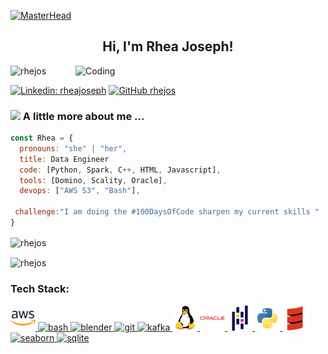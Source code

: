 [![MasterHead](https://i.pinimg.com/originals/19/b2/8c/19b28c8372aaec65623f7ee7332e74be.gif)](https://rishavchanda.io)
<h2 align="center"> Hi, I'm Rhea Joseph! </h2>
<img align="right" alt="Coding" width="400" src="https://cdn-media-1.freecodecamp.org/code-radio/Saron3.gif" width = "30">  
<p align="left"> <img src="https://komarev.com/ghpvc/?username=rhejos&label=Profile%20views&color=0e75b6&style=flat" alt="rhejos" /> </p>
<p align="left">
</p>

[![Linkedin: rheajoseph](https://img.shields.io/badge/-rheajoseph-blue?style=flat-square&logo=Linkedin&logoColor=white&link=https://www.linkedin.com/in/rheajoseph/)](https://www.linkedin.com/in/rheajoseph/)
[![GitHub rhejos](https://img.shields.io/github/followers/rhejos?label=follow&style=social)](https://github.com/rhejos)



### <img src="https://images-wixmp-ed30a86b8c4ca887773594c2.wixmp.com/f/253f181a-2a46-4aa0-9ce8-3808fb1f333a/dau4e8l-57d8cd96-d278-42f0-8442-9d29d49a3679.gif?token=eyJ0eXAiOiJKV1QiLCJhbGciOiJIUzI1NiJ9.eyJzdWIiOiJ1cm46YXBwOjdlMGQxODg5ODIyNjQzNzNhNWYwZDQxNWVhMGQyNmUwIiwiaXNzIjoidXJuOmFwcDo3ZTBkMTg4OTgyMjY0MzczYTVmMGQ0MTVlYTBkMjZlMCIsIm9iaiI6W1t7InBhdGgiOiJcL2ZcLzI1M2YxODFhLTJhNDYtNGFhMC05Y2U4LTM4MDhmYjFmMzMzYVwvZGF1NGU4bC01N2Q4Y2Q5Ni1kMjc4LTQyZjAtODQ0Mi05ZDI5ZDQ5YTM2NzkuZ2lmIn1dXSwiYXVkIjpbInVybjpzZXJ2aWNlOmZpbGUuZG93bmxvYWQiXX0.kAUZCPvLT2760es9CDMmvrAvfxhrYKAI40L_RnRyLZ0" width="50"> A little more about me ...


```javascript
const Rhea = {
  pronouns: "she" | "her",
  title: Data Engineer
  code: [Python, Spark, C++, HTML, Javascript],
  tools: [Domino, Scality, Oracle],
  devops: ["AWS S3", "Bash"],

 challenge:"I am doing the #100DaysOfCode sharpen my current skills "
}
```






<p><img align="center" src="https://github-readme-stats.vercel.app/api/top-langs?username=rhejos&show_icons=true&locale=en&layout=compact" alt="rhejos" /></p>

<p><img align="center" src="https://github-readme-streak-stats.herokuapp.com/?user=rhejos&" alt="rhejos" /></p>



<h3 align="left">Tech Stack:</h3>
<p align="left"> <a href="https://aws.amazon.com" target="_blank" rel="noreferrer"> <img src="https://raw.githubusercontent.com/devicons/devicon/master/icons/amazonwebservices/amazonwebservices-original-wordmark.svg" alt="aws" width="40" height="40"/> </a> <a href="https://www.gnu.org/software/bash/" target="_blank" rel="noreferrer"> <img src="https://www.vectorlogo.zone/logos/gnu_bash/gnu_bash-icon.svg" alt="bash" width="40" height="40"/> </a> <a href="https://www.blender.org/" target="_blank" rel="noreferrer"> <img src="https://download.blender.org/branding/community/blender_community_badge_white.svg" alt="blender" width="40" height="40"/> </a> <a href="https://git-scm.com/" target="_blank" rel="noreferrer"> <img src="https://www.vectorlogo.zone/logos/git-scm/git-scm-icon.svg" alt="git" width="40" height="40"/> </a> <a href="https://kafka.apache.org/" target="_blank" rel="noreferrer"> <img src="https://www.vectorlogo.zone/logos/apache_kafka/apache_kafka-icon.svg" alt="kafka" width="40" height="40"/> </a> <a href="https://www.linux.org/" target="_blank" rel="noreferrer"> <img src="https://raw.githubusercontent.com/devicons/devicon/master/icons/linux/linux-original.svg" alt="linux" width="40" height="40"/> </a> <a href="https://www.oracle.com/" target="_blank" rel="noreferrer"> <img src="https://raw.githubusercontent.com/devicons/devicon/master/icons/oracle/oracle-original.svg" alt="oracle" width="40" height="40"/> </a> <a href="https://pandas.pydata.org/" target="_blank" rel="noreferrer"> <img src="https://raw.githubusercontent.com/devicons/devicon/2ae2a900d2f041da66e950e4d48052658d850630/icons/pandas/pandas-original.svg" alt="pandas" width="40" height="40"/> </a> <a href="https://www.python.org" target="_blank" rel="noreferrer"> <img src="https://raw.githubusercontent.com/devicons/devicon/master/icons/python/python-original.svg" alt="python" width="40" height="40"/> </a> <a href="https://www.scala-lang.org" target="_blank" rel="noreferrer"> <img src="https://raw.githubusercontent.com/devicons/devicon/master/icons/scala/scala-original.svg" alt="scala" width="40" height="40"/> </a> <a href="https://seaborn.pydata.org/" target="_blank" rel="noreferrer"> <img src="https://seaborn.pydata.org/_images/logo-mark-lightbg.svg" alt="seaborn" width="40" height="40"/> </a> <a href="https://www.sqlite.org/" target="_blank" rel="noreferrer"> <img src="https://www.vectorlogo.zone/logos/sqlite/sqlite-icon.svg" alt="sqlite" width="40" height="40"/> </a> </p>
